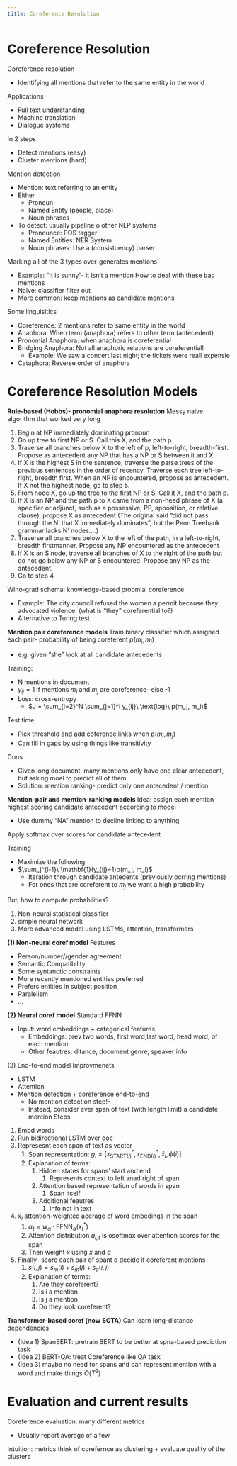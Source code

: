 ```yaml
---
title: Coreference Resolution
---
```

# Coreference Resolution
Coreference resolution
- Identifying all mentions that refer to the same entity in the world

Applications
- Full text understanding
- Machine translation
- Dialogue systems

In 2 steps
- Detect mentions (easy)
- Cluster mentions (hard)

Mention detection
- Mention: text referring to an entity
- Either
	- Pronoun
	- Named Entity (people, place)
	- Noun phrases 
- To detect: usually pipeline o other NLP systems
	- Pronounce: POS tagger
	- Named Entities: NER System
	- Noun phrases: Use a (consistuency) parser

Marking all of the 3 types over-generates mentions
- Example: “It is sunny”- it isn’t a mention
How to deal with these bad mentions
- Naive: classifier filter out 
- More common: keep mentions as candidate mentions


Some linguisitics
- Coreference: 2 mentions refer to same entity in the world
- Anaphora: When term (anaphora) refers to other term (antecedent)
- Pronomial Anaphora: when anaphora is coreferential
- Bridging Anaphora: Not all anaphoric relations are coreferential! 
	- Example: We saw a concert last night; the tickets were reall expensie
- Cataphora: Reverse order of anaphora

# Coreference Resolution Models


**Rule-based (Hobbs)- pronomial anaphora resolution**
Messy naive algorithm that worked very long
1. Begin at NP immediately dominating pronoun
2. Go up tree to first NP or S. Call this X, and the path p.
3. Traverse all branches below X to the left of p, left-to-right, breadth-first. Propose as antecedent any NP that has a NP or S between it and X
4. If X is the highest S in the sentence, traverse the parse trees of the previous sentences in the order of recency. Traverse each tree left-to-right, breadth first. When an NP is encountered, propose as antecedent. If X not the highest node, go to step 5. 
5. From node X, go up the tree to the first NP or S. Call it X, and the path p.
6. If X is an NP and the path p to X came from a non-head phrase of X (a specifier or adjunct, such as a possessive, PP, apposition, or relative clause), propose X as antecedent (The original said “did not pass through the N’ that X immediately dominates”, but the Penn Treebank grammar lacks N’ nodes….)
7. Traverse all branches below X to the left of the path, in a left-to-right, breadth firstmanner. Propose any NP encountered as the antecedent
8. If X is an S node, traverse all branches of X to the right of the path but do not go below any NP or S encountered. Propose any NP as the antecedent.
9. Go to step 4 

Wino-grad schema: knowledge-based proomial coreference
- Example: The city council refused the women a permit because they advocated violence. (what is “they” coreferential to?)
- Alternative to Turing test 


**Mention pair coreference models**
Train binary classifier which assigned each pair- probability of being coreferent $p(m_i, m_j)$
- e.g. given “she” look at all candidate antecedents

Training: 
- N mentions in document
- $y_{ij} = 1$ if mentions $m_i$ and $m_j$ are coreference- else -1
- Loss: cross-entropy
	- $J = \sum_{i=2}^N \sum_{j=1}^i y_{ij}\ \text{log}\ p(m_j, m_i)$

Test time 
- Pick threshold and add coference links when $p(m_i,m_j)$
- Can fill in gaps by using things like transitivity

Cons
- Given long document, many mentions only have one clear antecedent, but asking moel to predict all of them
- Solution: mention ranking- predict only one antecedent / mention

**Mention-pair and mention-ranking models**
Idea: assign eaeh mention highest scoring candidate antecedent according to model
- Use dummy “NA” mention to decline linking to anything

Apply softmax over scores for candidate antecedent 

Training
- Maximize  the following
- $\sum_j^{i-1}\ \mathbf{1}(y_{ij}=1)p(m_j, m_i)$
	- Iteration through candidate antedents (previously ocrring mentions)
	- For ones that are coreferent to $m_j$ we want a high probability

But, how to compute probabilities?
1. Non-neural statistical classifier
2. simple neural network
3. More advanced model using LSTMs, attention, transformers

**(1) Non-neural coref model**
Features
- Person/number//gender agreement
- Semantic Compatibility
- Some syntanctic constraints
- More recently mentioned entities preferred
- Prefers entities in subject position
- Paralelism
- $\ldots$

**(2) Neural coref model**
Standard FFNN
- Input: word embeddings + categorical features
	- Embeddings: prev two words, first word,last word, head word, of each mention
	- Other feautres: ditance, document genre, speaker info

(3) End-to-end model
Improvmenets
- LSTM
- Attention
- Mention detection + coreference end-to-end
	- No mention detection step!-
	- Instead, consider ever span of text (with length limit) a candidate mention
Steps
1. Embd words
2. Run bidirectional LSTM over doc
3. Represesnt each span of text as vector
	1. Span representation: $g_i = [x^*_{\text{START}(i)},x^*_{\text{END}(i)},\hat x_i, \phi(i)]$ 
	2. Explanation of terms: 
		1. Hidden states for spans’ start and end
			1. Represents context to left anad right of span
		2. Attention based representation of words in span
			1. Span itself
		3. Additional feautres
			1. Info not in text
4. $\hat x_i$ attention-weighted acerage of word embedings in the span
	1. $\alpha_t = w_\alpha \cdot \text{FFNN}_\alpha (x^*_t)$ 
	2. Attention distribution $a_{i,t}$ is osoftmax over attention scores for the span
	3. Then weight $\hat x$ using $x$ and $a$ 
5. Finally- score each pair of spant o decide if coreferent mentions
	1. $s(i,j) = s_m(i) + s_m(j) + s_a(i,j)$
	2. Explanation of terms: 
		1. Are they coreferent?
		2. Is i a mention
		3. Is j a mention
		4. Do they look coreferent?

**Transformer-based coref (now SOTA)**
 Can learn long-distance dependencies
- (Idea 1) SpanBERT: pretrain BERT to be better at spna-based prediction task
 - (Idea 2) BERT-QA: treat Coreference like QA task
 - (Idea 3) maybe no need for spans and can represent mention with a word and make things $O(T^2)$



 # Evaluation and current results
 Coreference evaluation: many different metrics
- Usually report average of a few

Intuition: metrics think of corefernce as clustering + evaluate quality of the clusters


